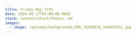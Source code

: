 ```yaml
---
title: Friday May 17th
date: 2024-05-17T07:00:00.000Z
stack: content/stack/Photos-.md
images:
  - image: /uploads/backgrounds/IMG_20240519_144031031.jpg
---
```


